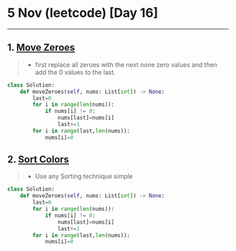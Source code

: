 #  5 Nov (leetcode) [Day 16]

---

## 1. [Move Zeroes](https://leetcode.com/problems/move-zeroes/)

> * first replace all zeroes with the next none zero values and then add the 0 values to the last.

```python
class Solution:
    def moveZeroes(self, nums: List[int]) -> None:
        last=0
        for i in range(len(nums)):
            if nums[i] != 0:
                nums[last]=nums[i]
                last+=1
        for i in range(last,len(nums)):
            nums[i]=0

```

## 2. [Sort Colors](https://leetcode.com/problems/sort-colors/submissions/)

> * Use any Sorting technique simple

```python
class Solution:
    def moveZeroes(self, nums: List[int]) -> None:
        last=0
        for i in range(len(nums)):
            if nums[i] != 0:
                nums[last]=nums[i]
                last+=1
        for i in range(last,len(nums)):
            nums[i]=0

```
